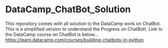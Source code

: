 # DataCamp_ChatBot_Solution
This repository comes with all solution to the DataCamp work on ChatBot. This is a simplified version to understand the  Progress on ChatBott. Link to the DataCamp course on ChatBot is below...   https://learn.datacamp.com/courses/building-chatbots-in-python
